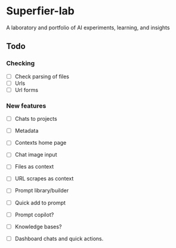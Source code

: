 # Superfier-lab

A laboratory and portfolio of AI experiments, learning, and insights

## Todo

### Checking

- [ ] Check parsing of files
- [ ] Urls
- [ ] Url forms

### New features

- [ ] Chats to projects

- [ ] Metadata

- [ ] Contexts home page

- [ ] Chat image input
- [ ] Files as context
- [ ] URL scrapes as context

- [ ] Prompt library/builder
- [ ] Quick add to prompt

- [ ] Prompt copilot?

- [ ] Knowledge bases?

- [ ] Dashboard chats and quick actions.
